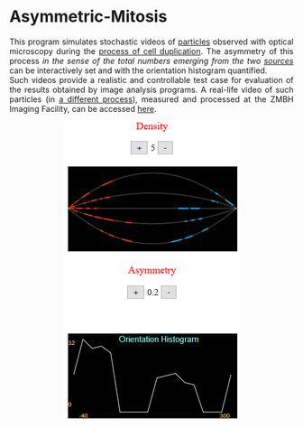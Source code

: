 # Asymmetric-Mitosis
<p align="justify">
This program simulates stochastic videos of <a href="https://en.wikipedia.org/wiki/Microtubule_plus-end_tracking_protein">particles</a> observed with optical microscopy during the <a href="https://en.wikipedia.org/wiki/Mitosis">process of cell duplication</a>.
The asymmetry of this process <i>in the sense of the total numbers emerging from the two <a href="https://en.wikipedia.org/wiki/Microtubule_organizing_center">sources</a></i> can be interactively set and with the orientation histogram quantified.
<br />
Such videos provide a realistic and controllable test case for evaluation of the results obtained by image analysis programs.
A real-life video of such particles (in <a href="https://en.wikipedia.org/wiki/Interphase">a different process</a>), measured and processed at the ZMBH Imaging Facility, can be accessed <a href="./MT_13.gif">here</a>.
</p>

<p align = "center">
<img src="./mitosis.png"></img>
</p>


